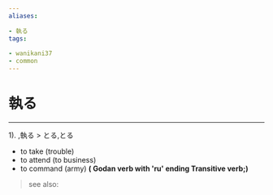 ```yaml
---
aliases:
    
- 執る
tags:
    
- wanikani37
- common
---
```


# 執る
---
1).
,執る > とる,とる

- to take (trouble)
- to attend (to business)
- to command (army)
**( Godan verb with 'ru' ending Transitive verb;)**
> see also: 
            
